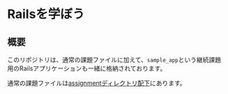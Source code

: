 # Railsを学ぼう
## 概要
このリポジトリは、通常の課題ファイルに加えて、`sample_app`という継続課題用のRailsアプリケーションも一緒に格納されております。

通常の課題ファイルは[assignmentディレクトリ配下](./assignment)にあります。
